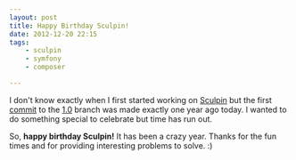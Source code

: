 ```yaml
---
layout: post
title: Happy Birthday Sculpin!
date: 2012-12-20 22:15
tags:
    - sculpin
    - symfony
    - composer

---
```


I don't know exactly when I first started working on [Sculpin][1] but the
first [commit][2] to the [1.0][3] branch was made exactly one year ago today.
I wanted to do something special to celebrate but time has run out.

So, **happy birthday Sculpin!** It has been a crazy year. Thanks for the fun
times and for providing interesting problems to solve. :)

[1]: http://sculpin.io
[2]: https://github.com/sculpin/sculpin/commit/335230f00611aeca800a27fd8d76193b45e4e2ae
[3]: https://github.com/sculpin/sculpin/tree/1.0